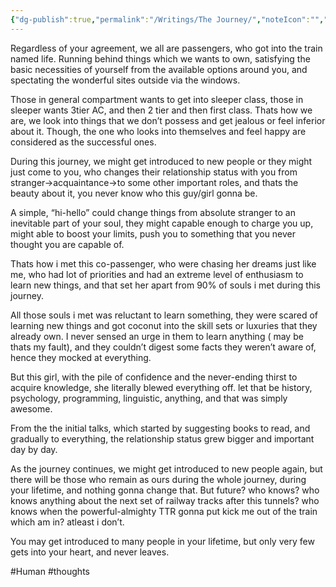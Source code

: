 ```yaml
---
{"dg-publish":true,"permalink":"/Writings/The Journey/","noteIcon":"","created":"2023-12-08T13:16:30.651+05:30","updated":"2023-12-08T13:17:14.159+05:30"}
---
```


Regardless of your agreement, we all are passengers, who got into the train named life. Running behind things which we wants to own, satisfying the basic necessities of yourself from the available options around you, and spectating the wonderful sites outside via the windows.

Those in general compartment wants to get into sleeper class, those in sleeper wants 3tier AC, and then 2 tier and then first class. Thats how we are, we look into things that we don’t possess and get jealous or feel inferior about it. Though, the one who looks into themselves and feel happy are considered as the successful ones.

During this journey, we might get introduced to new people or they might just come to you, who changes their relationship status with you from stranger->acquaintance->to some other important roles, and thats the beauty about it, you never know who this guy/girl gonna be.

A simple, “hi-hello” could change things from absolute stranger to an inevitable part of your soul, they might capable enough to charge you up, might able to boost your limits, push you to something that you never thought you are capable of.

Thats how i met this co-passenger, who were chasing her dreams just like me, who had lot of priorities and had an extreme level of enthusiasm to learn new things, and that set her apart from 90% of souls i met during this journey. 

All those souls i met was reluctant to learn something, they were scared of learning new things and got coconut into the skill sets or luxuries that they already own. I never sensed an urge in them to learn anything ( may be thats my fault), and they couldn’t digest some facts they weren’t aware of, hence they mocked at everything.

But this girl, with the pile of confidence and the never-ending thirst to acquire knowledge, she literally blewed everything off. let that be history, psychology, programming, linguistic, anything, and that was simply awesome. 

From the the initial talks, which started by suggesting books to read, and gradually to everything, the relationship status grew bigger and important day by day.

As the journey continues, we might get introduced to new people again, but there will be those who remain as ours during the whole journey, during your lifetime, and nothing gonna change that. But future? who knows? who knows anything about the next set of railway tracks after this tunnels? who knows when the powerful-almighty TTR gonna put kick me out of the train which am in? atleast i don’t.

You may get introduced to many people in your lifetime, but only very few gets into your heart, and never leaves.

#Human #thoughts 